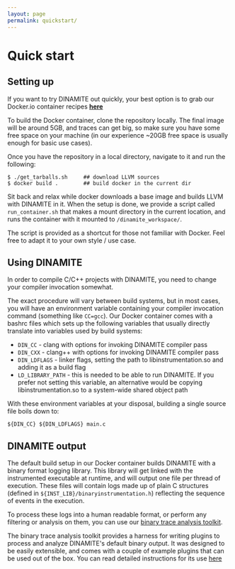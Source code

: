 ```yaml
---
layout: page
permalink: quickstart/
---
```

# Quick start

## Setting up

If you want to try DINAMITE out quickly, your best option is to grab our Docker.io container recipes **[here](https://github.com/dinamite-toolkit/dinamite-compiler-docker)**

To build the Docker container, clone the repository locally. The final image will be around 5GB, and traces can get
big, so make sure you have some free space on your machine (in our experience ~20GB free space is usually enough for
basic use cases).

Once you have the repository in a local directory, navigate to it and run the following:

```
$ ./get_tarballs.sh     ## download LLVM sources
$ docker build .        ## build docker in the current dir
```

Sit back and relax while docker downloads a base image and builds LLVM with DINAMITE in it.
When the setup is done, we provide a script called `run_container.sh` that makes a mount directory
in the current location, and runs the container with it mounted to `/dinamite_workspace/`.

The script is provided as a shortcut for those not familiar with Docker. Feel free to adapt it to your own style / use case.

## Using DINAMITE

In order to compile C/C++ projects with DINAMITE, you need to change your compiler invocation somewhat.

The exact procedure will vary between build systems, but in most cases, you will have an environment
variable containing your compiler invocation command (something like `CC=gcc`).
Our Docker container comes with a bashrc files which sets up the following variables that usually
directly translate into variables used by build systems:

- `DIN_CC` - clang with options for invoking DINAMITE compiler pass
- `DIN_CXX` - clang++ with options for invoking DINAMITE compiler pass
- `DIN_LDFLAGS` - linker flags, setting the path to libinstrumentation.so and adding it as a build flag
- `LD_LIBRARY_PATH` - this is needed to be able to run DINAMITE. If you prefer not setting this variable, 
    an alternative would be copying libinstrumentation.so to a system-wide shared object path

With these environment variables at your disposal, building a single source file boils down to:

```
${DIN_CC} ${DIN_LDFLAGS} main.c
```

## DINAMITE output

The default build setup in our Docker container builds DINAMITE with a binary format logging library.
This library will get linked with the instrumented executable at runtime, and will output one file per
thread of execution. These files will contain logs made up of plain C structures (defined in 
`${INST_LIB}/binaryinstrumentation.h`) reflecting the sequence of events in the execution.

To process these logs into a human readable format, or perform any filtering or analysis on them,
you can use our [binary trace analysis toolkit](https://github.com/dinamite-toolkit/dinamite-binary-trace-parser).

The binary trace analysis toolkit provides a harness for writing plugins to process and analyze DINAMITE's
default binary output. It was designed to be easily extensible, and comes with a couple of example plugins
that can be used out of the box. You can read detailed instructions for its use [here](/user-guide/#trace-parsing)
